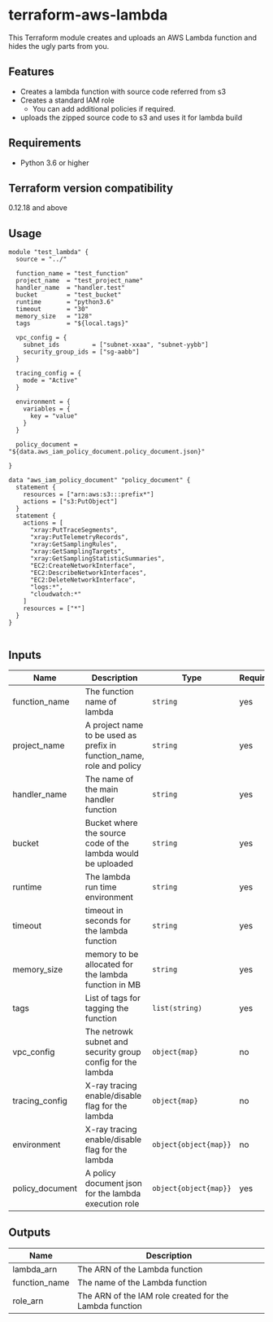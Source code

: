# terraform-aws-lambda

This Terraform module creates and uploads an AWS Lambda function and hides the ugly parts from you.

## Features

* Creates a lambda function with source code referred from s3
* Creates a standard IAM role
  * You can add additional policies if required.
* uploads the zipped source code to s3 and uses it for lambda build

## Requirements

* Python 3.6 or higher

## Terraform version compatibility

0.12.18 and above

## Usage

```
module "test_lambda" {
  source = "../"

  function_name = "test_function"
  project_name  = "test_project_name"
  handler_name  = "handler.test"
  bucket        = "test_bucket"
  runtime       = "python3.6"
  timeout       = "30"
  memory_size   = "128"
  tags          = "${local.tags}"

  vpc_config = {
    subnet_ids         = ["subnet-xxaa", "subnet-yybb"]
    security_group_ids = ["sg-aabb"]
  }

  tracing_config = {
    mode = "Active"
  }

  environment = {
    variables = {
      key = "value"
    }
  }

  policy_document = "${data.aws_iam_policy_document.policy_document.json}"

}

data "aws_iam_policy_document" "policy_document" {
  statement {
    resources = ["arn:aws:s3:::prefix*"]
    actions = ["s3:PutObject"]
  }
  statement {
    actions = [
      "xray:PutTraceSegments",
      "xray:PutTelemetryRecords",
      "xray:GetSamplingRules",
      "xray:GetSamplingTargets",
      "xray:GetSamplingStatisticSummaries",
      "EC2:CreateNetworkInterface",
      "EC2:DescribeNetworkInterfaces",
      "EC2:DeleteNetworkInterface",
      "logs:*",
      "cloudwatch:*"
    ]
    resources = ["*"]
  }
}


```

## Inputs


| Name | Description | Type | Required |
|------|-------------|------|----------|
| function\_name | The function name of lambda | `string` | yes |
| project\_name | A project name to be used as prefix in function_name, role and policy | `string` | yes |
| handler\_name | The name of the main handler function | `string` | yes |
| bucket | Bucket where the source code of the lambda would be uploaded | `string` | yes |
| runtime | The lambda run time environment | `string` | yes |
| timeout | timeout in seconds for the lambda function | `string` | yes |
| memory_size | memory to be allocated for the lambda function in MB | `string` | yes |
| tags | List of tags for tagging the function | `list(string)` | yes |
| vpc_config | The netrowk subnet and security group config for the lambda | `object{map}` | no |
| tracing_config | X-ray tracing enable/disable flag for the lambda | `object{map}` | no |
| environment | X-ray tracing enable/disable flag for the lambda | `object{object{map}}` | no |
| policy_document | A policy document json for the lambda execution role| `object{object{map}}` | yes |


## Outputs

| Name | Description |
|------|-------------|
| lambda\_arn | The ARN of the Lambda function |
| function\_name | The name of the Lambda function |
| role\_arn | The ARN of the IAM role created for the Lambda function |
